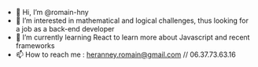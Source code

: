 - 👋 Hi, I’m @romain-hny
- 👀 I’m interested in mathematical and logical challenges, thus looking for a job as a back-end developer
- 🌱 I’m currently learning React to learn more about Javascript and recent frameworks
- 📫 How to reach me : heranney.romain@gmail.com // 06.37.73.63.16

<!---
romain-hny/romain-hny is a ✨ special ✨ repository because its `README.md` (this file) appears on your GitHub profile.
You can click the Preview link to take a look at your changes.
--->
